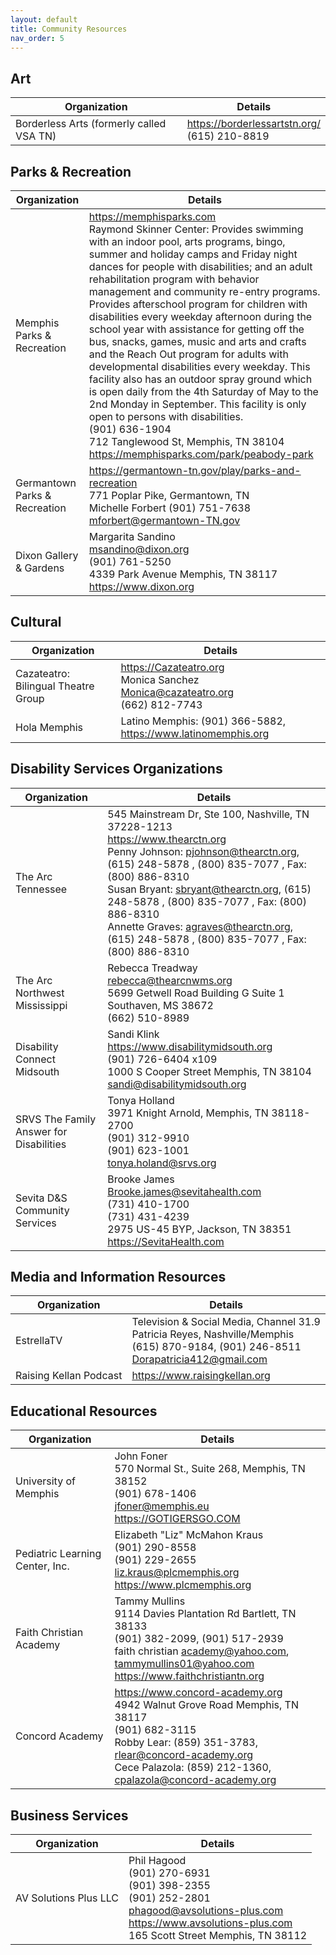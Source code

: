 ```yaml
---
layout: default
title: Community Resources
nav_order: 5
---
```


## Art

| Organization | Details |
|---|---|
| Borderless Arts (formerly called VSA TN) | <https://borderlessartstn.org/><br>(615) 210-8819 |

## Parks & Recreation

| Organization | Details |
|---|---|
| Memphis Parks & Recreation | <https://memphisparks.com><br>Raymond Skinner Center: Provides swimming with an indoor pool, arts programs, bingo, summer and holiday camps and Friday night dances for people with disabilities; and an adult rehabilitation program with behavior management and community re-entry programs. Provides afterschool program for children with disabilities every weekday afternoon during the school year with assistance for getting off the bus, snacks, games, music and arts and crafts and the Reach Out program for adults with developmental disabilities every weekday. This facility also has an outdoor spray ground which is open daily from the 4th Saturday of May to the 2nd Monday in September. This facility is only open to persons with disabilities.<br>(901) 636-1904<br>712 Tanglewood St, Memphis, TN 38104<br><https://memphisparks.com/park/peabody-park> |
| Germantown Parks & Recreation | <https://germantown-tn.gov/play/parks-and-recreation><br>771 Poplar Pike, Germantown, TN<br>Michelle Forbert (901) 751-7638 <mforbert@germantown-TN.gov> |
| Dixon Gallery & Gardens | Margarita Sandino<br><msandino@dixon.org><br>(901) 761-5250 <br>4339 Park Avenue Memphis, TN 38117<br><https://www.dixon.org> |

## Cultural

| Organization | Details |
|---|---|
| Cazateatro: Bilingual Theatre Group | <https://Cazateatro.org><br>Monica Sanchez<br><Monica@cazateatro.org><br>(662) 812-7743 |
| Hola Memphis | Latino Memphis: (901) 366-5882, <https://www.latinomemphis.org> |

## Disability Services Organizations

| Organization | Details |
|---|---|
| The Arc Tennessee | 545 Mainstream Dr, Ste 100, Nashville, TN 37228-1213<br><https://www.thearctn.org><br>Penny Johnson: <pjohnson@thearctn.org>, (615) 248-5878 , (800) 835-7077 , Fax: (800) 886-8310<br>Susan Bryant: <sbryant@thearctn.org>, (615) 248-5878 , (800) 835-7077 , Fax: (800) 886-8310<br>Annette Graves: <agraves@thearctn.org>, (615) 248-5878 , (800) 835-7077 , Fax: (800) 886-8310 |
| The Arc Northwest Mississippi | Rebecca Treadway<br><rebecca@thearcnwms.org><br>5699 Getwell Road Building G Suite 1 Southaven, MS 38672<br>(662) 510-8989 |
| Disability Connect Midsouth | Sandi Klink<br><https://www.disabilitymidsouth.org><br>(901) 726-6404 x109<br>1000 S Cooper Street Memphis, TN 38104<br><sandi@disabilitymidsouth.org> |
| SRVS The Family Answer for Disabilities | Tonya Holland<br>3971 Knight Arnold, Memphis, TN 38118-2700<br>(901) 312-9910<br>(901) 623-1001<br><tonya.holand@srvs.org> |
| Sevita D&S Community Services | Brooke James<br><Brooke.james@sevitahealth.com><br>(731) 410-1700<br>(731) 431-4239<br>2975 US-45 BYP, Jackson, TN 38351<br><https://SevitaHealth.com> |

## Media and Information Resources

| Organization | Details |
|---|---|
| EstrellaTV | Television & Social Media, Channel 31.9<br>Patricia Reyes, Nashville/Memphis<br>(615) 870-9184, (901) 246-8511<br><Dorapatricia412@gmail.com> |
| Raising Kellan Podcast | <https://www.raisingkellan.org> |

## Educational Resources

| Organization | Details |
|---|---|
| University of Memphis | John Foner<br>570 Normal St., Suite 268, Memphis, TN 38152<br>(901) 678-1406<br><jfoner@memphis.eu><br><https://GOTIGERSGO.COM> |
| Pediatric Learning Center, Inc. | Elizabeth "Liz" McMahon Kraus<br>(901) 290-8558<br>(901) 229-2655<br><liz.kraus@plcmemphis.org><br><https://www.plcmemphis.org> |
| Faith Christian Academy | Tammy Mullins<br>9114 Davies Plantation Rd Bartlett, TN 38133<br>(901) 382-2099, (901) 517-2939<br>faith christian <academy@yahoo.com>, <tammymullins01@yahoo.com><br><https://www.faithchristiantn.org> |
| Concord Academy | <https://www.concord-academy.org><br>4942 Walnut Grove Road Memphis, TN 38117<br>(901) 682-3115<br>Robby Lear: (859) 351-3783, <rlear@concord-academy.org><br>Cece Palazola: (859) 212-1360, <cpalazola@concord-academy.org> |

## Business Services

| Organization | Details |
|---|---|
| AV Solutions Plus LLC | Phil Hagood<br>(901) 270-6931<br>(901) 398-2355<br>(901) 252-2801<br><phagood@avsolutions-plus.com><br><https://www.avsolutions-plus.com><br>165 Scott Street Memphis, TN 38112 |
